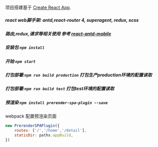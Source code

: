项目搭建基于 [Create React App](https://github.com/facebook/create-react-app).

##### react web脚手架: antd,react-router 4, superagent, redux, scss 
##### 路由,redux,请求等相关使用  参考 [react-antd-mobile](https://github.com/dingzuke/react-antd-mobile)

##### 安装包 `npm install`
##### 开始 `npm start`

##### 打包部署:`npm run build production` 打包生产production环境的配置读取
##### 打包部署:`npm run build test` 打包test环境的配置读取


##### 预渲染 `npm install prerender-spa-plugin --save`
webpack 配置预渲染页面
``` javascript
new PrerenderSPAPlugin({
    routes: ['/','/home','/detail'],
    staticDir: paths.appBuild,
})
```

